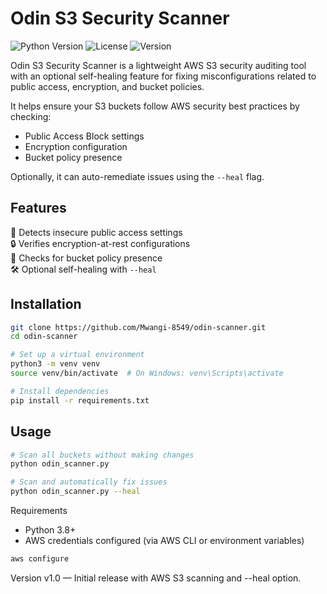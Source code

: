 # Odin S3 Security Scanner

![Python Version](https://img.shields.io/badge/python-3.8%2B-blue)
![License](https://img.shields.io/badge/license-MIT-green)
![Version](https://img.shields.io/badge/version-1.0-orange)


Odin S3 Security Scanner is a lightweight AWS S3 security auditing tool with an optional self-healing feature for fixing misconfigurations related to public access, encryption, and bucket policies.

It helps ensure your S3 buckets follow AWS security best practices by checking:

- Public Access Block settings
- Encryption configuration
- Bucket policy presence

Optionally, it can auto-remediate issues using the `--heal` flag.

## Features
🚨 Detects insecure public access settings  
🔒 Verifies encryption-at-rest configurations  
📜 Checks for bucket policy presence  
🛠 Optional self-healing with `--heal`  

## Installation
```bash
git clone https://github.com/Mwangi-8549/odin-scanner.git
cd odin-scanner

# Set up a virtual environment
python3 -m venv venv
source venv/bin/activate  # On Windows: venv\Scripts\activate

# Install dependencies
pip install -r requirements.txt
```

## Usage
```bash
# Scan all buckets without making changes
python odin_scanner.py

# Scan and automatically fix issues
python odin_scanner.py --heal
```

Requirements
- Python 3.8+
- AWS credentials configured (via AWS CLI or environment variables)
```bash
aws configure
```
Version
v1.0 — Initial release with AWS S3 scanning and --heal option.

